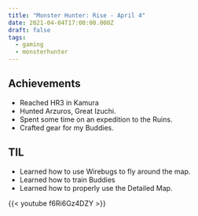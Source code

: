 ```yaml
---
title: "Monster Hunter: Rise - April 4"
date: 2021-04-04T17:00:00.000Z
draft: false
tags:
  - gaming
  - monsterhunter
---
```

## Achievements

- Reached HR3 in Kamura
- Hunted Arzuros, Great Izuchi.
- Spent some time on an expedition to the Ruins.
- Crafted gear for my Buddies.

## TIL

- Learned how to use Wirebugs to fly around the map.
- Learned how to train Buddies
- Learned how to properly use the Detailed Map.

{{< youtube f6Ri6Gz4DZY >}}
